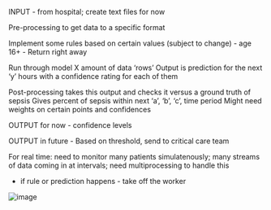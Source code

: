 INPUT - from hospital; create text files for now

Pre-processing to get data to a specific format


Implement some rules based on certain values (subject to change)
    - age 16+
    - 
Return right away


Run through model
X amount of data ‘rows’
Output is prediction for the next ‘y’ hours with a confidence rating for each of them


Post-processing takes this output and checks it versus a ground truth of sepsis
    Gives percent of sepsis within next ‘a’, ‘b’, ‘c’, time period
    Might need weights on certain points and confidences

OUTPUT for now -  confidence levels

OUTPUT in future - Based on threshold, send to critical care team


For real time:
need to monitor many patients simulatenously; many streams of data coming in at intervals; need multiprocessing to handle this
- if rule or prediction happens - take off the worker



![image](https://github.com/Adam2611/House.ai-Data-Analysis/assets/57512498/b69c896c-66ea-4a8c-b198-8248653d3d24)
